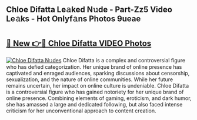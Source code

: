## Chloe Difatta Le𝚊ked N𝚞de - Part-Zz5 Video Le𝚊ks - Hot Onlyf𝚊ns Photos 9ueae

# <h2><a href="http://ac32864.deff.icu/?id=Chloe+Difatta">🔗 New 👉🔴 Chloe Difatta VIDEO Photos</a></h2>

[![Chloe Difatta N𝚞des](https://i.imgur.com/rIISA9y.gif)](http://ac32864.deff.icu/?id=Chloe+Difatta)
Chloe Difatta is a complex and controversial figure who has defied categorization. Her unique brand of online presence has captivated and enraged audiences, sparking discussions about censorship, sexualization, and the nature of online communities. While her future remains uncertain, her impact on online culture is undeniable. Chloe Difatta is a controversial figure who has gained notoriety for her unique brand of online presence. Combining elements of gaming, eroticism, and dark humor, she has amassed a large and dedicated following, but also faced intense criticism for her unconventional approach to content creation.
